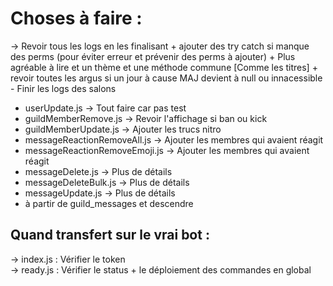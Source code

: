 # Choses à faire :

-> Revoir tous les logs en les finalisant + ajouter des try catch si manque des perms (pour éviter erreur et prévenir des perms à ajouter) + Plus agréable à lire et un thème et une méthode commune [Comme les titres] + revoir toutes les argus si un jour à cause MAJ devient à null ou innacessible
    - Finir les logs des salons

- userUpdate.js                 -> Tout faire car pas test
- guildMemberRemove.js          -> Revoir l'affichage si ban ou kick
- guildMemberUpdate.js          -> Ajouter les trucs nitro
- messageReactionRemoveAll.js   -> Ajouter les membres qui avaient réagit
- messageReactionRemoveEmoji.js -> Ajouter les membres qui avaient réagit
- messageDelete.js              -> Plus de détails
- messageDeleteBulk.js          -> Plus de détails
- messageUpdate.js              -> Plus de détails
- à partir de guild_messages et descendre

## Quand transfert sur le vrai bot :

-> index.js : Vérifier le token  
-> ready.js : Vérifier le status + le déploiement des commandes en global
